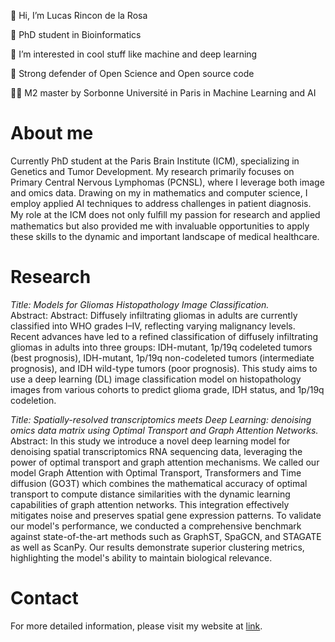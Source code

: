 :wave: Hi, I’m Lucas Rincon de la Rosa

:microscope: PhD student in Bioinformatics

:eyes: I’m interested in cool stuff like machine and deep learning

:page_facing_up: Strong defender of Open Science and Open source code

:student: M2 master by Sorbonne Université in Paris in Machine Learning and AI

# About me
Currently PhD student at the Paris Brain Institute (ICM), specializing in Genetics and Tumor Development. My research primarily focuses on Primary Central Nervous Lymphomas (PCNSL), where I leverage both image and omics data. Drawing on my in mathematics and computer science, I employ applied AI techniques to address challenges in patient diagnosis. My role at the ICM does not only fulﬁll my passion for research and applied mathematics but also provided me with invaluable opportunities to apply these skills to the dynamic and important landscape of medical healthcare.

# Research

*Title: Models for Gliomas Histopathology Image Classification.*<br>
Abstract: Abstract: Diffusely infiltrating gliomas in adults are currently classified into WHO grades I–IV, reflecting varying malignancy levels. Recent advances have led to a refined classification of diffusely infiltrating gliomas in adults into three groups: IDH-mutant, 1p/19q codeleted tumors (best prognosis), IDH-mutant, 1p/19q non-codeleted tumors (intermediate prognosis), and IDH wild-type tumors (poor prognosis). This study aims to use a deep learning (DL) image classification model on histopathology images from various cohorts to predict glioma grade, IDH status, and 1p/19q codeletion.

*Title: Spatially-resolved transcriptomics meets Deep Learning: denoising omics data matrix using Optimal Transport and Graph Attention Networks.*<br>
Abstract: In this study we introduce a novel deep learning model for denoising spatial transcriptomics RNA sequencing data, leveraging the power of optimal transport and graph attention mechanisms. We called our model Graph Attention with Optimal Transport, Transformers and Time diffusion (GO3T) which combines the mathematical accuracy of optimal transport to compute distance similarities with the dynamic learning capabilities of graph attention networks. This integration effectively mitigates noise and preserves spatial gene expression patterns. To validate our model's performance, we conducted a comprehensive benchmark against state-of-the-art methods such as GraphST, SpaGCN, and STAGATE as well as ScanPy. Our results demonstrate superior clustering metrics, highlighting the model's ability to maintain biological relevance.

# Contact

For more detailed information, please visit my website at [link](https://lucas-rdlr.github.io/).
